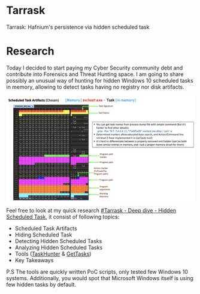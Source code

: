 # Tarrask
Tarrask: Hafnium's persistence via hidden scheduled task

# Research
Today I decided to start paying my Cyber Security community debt and contribute into Forensics and Threat Hunting space.
I am going to share possibly an unusual way of hunting for hidden Windows 10 scheduled tasks in memory, allowing to detect tasks having no registry nor disk artifacts. 

![image](https://github.com/wit0k/tarrask/blob/main/task_in_memory.jpg)

Feel free to look at my quick research [#Tarrask - Deep dive - Hidden Scheduled Task]([https://duckduckgo.com](https://github.com/wit0k/tarrask/blob/main/Tarrask_Persistence_Deep_Dive.pdf)), it consist of following topics:

* Scheduled Task Artifacts
* Hiding Scheduled Task
* Detecting Hidden Scheduled Tasks
* Analyzing Hidden Scheduled Tasks
* Tools ([TaskHunter](https://github.com/wit0k/tarrask/blob/main/TaskHunter.ps1) & [GetTasks](https://github.com/wit0k/tarrask/blob/main/GetTasks.py))
* Key Takeaways
 
P.S The tools are quickly written PoC scripts, only tested few Windows 10 systems. Additionally, you would spot that Microsoft Windows itself is using few hidden tasks by default. 



